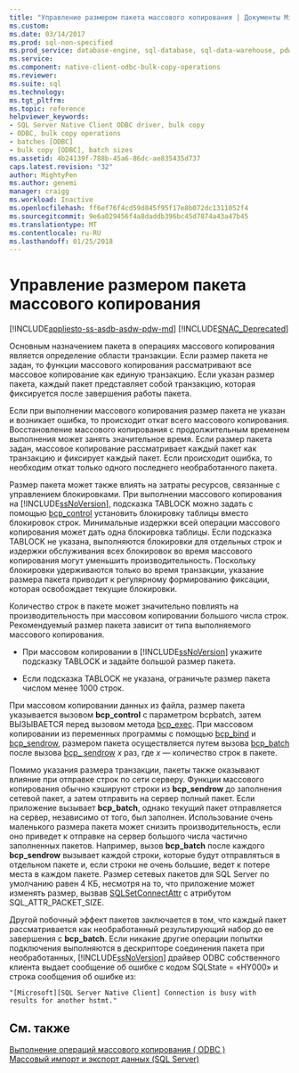 ```yaml
---
title: "Управление размером пакета массового копирования | Документы Microsoft"
ms.custom: 
ms.date: 03/14/2017
ms.prod: sql-non-specified
ms.prod_service: database-engine, sql-database, sql-data-warehouse, pdw
ms.service: 
ms.component: native-client-odbc-bulk-copy-operations
ms.reviewer: 
ms.suite: sql
ms.technology: 
ms.tgt_pltfrm: 
ms.topic: reference
helpviewer_keywords:
- SQL Server Native Client ODBC driver, bulk copy
- ODBC, bulk copy operations
- batches [ODBC]
- bulk copy [ODBC], batch sizes
ms.assetid: 4b24139f-788b-45a6-86dc-ae835435d737
caps.latest.revision: "32"
author: MightyPen
ms.author: genemi
manager: craigg
ms.workload: Inactive
ms.openlocfilehash: ff6ef76f4cd59d845f95f17e8b072dc1311052f4
ms.sourcegitcommit: 9e6a029456f4a8daddb396bc45d7874a43a47b45
ms.translationtype: MT
ms.contentlocale: ru-RU
ms.lasthandoff: 01/25/2018
---
```

# <a name="managing-bulk-copy-batch-sizes"></a>Управление размером пакета массового копирования
[!INCLUDE[appliesto-ss-asdb-asdw-pdw-md](../../includes/appliesto-ss-asdb-asdw-pdw-md.md)]
[!INCLUDE[SNAC_Deprecated](../../includes/snac-deprecated.md)]

  Основным назначением пакета в операциях массового копирования является определение области транзакции. Если размер пакета не задан, то функции массового копирования рассматривают все массовое копирование как единую транзакцию. Если указан размер пакета, каждый пакет представляет собой транзакцию, которая фиксируется после завершения работы пакета.  
  
 Если при выполнении массового копирования размер пакета не указан и возникает ошибка, то происходит откат всего массового копирования. Восстановление массового копирования с продолжительным временем выполнения может занять значительное время. Если размер пакета задан, массовое копирование рассматривает каждый пакет как транзакцию и фиксирует каждый пакет. Если происходит ошибка, то необходим откат только одного последнего необработанного пакета.  
  
 Размер пакета может также влиять на затраты ресурсов, связанные с управлением блокировками. При выполнении массового копирования на [!INCLUDE[ssNoVersion](../../includes/ssnoversion-md.md)], подсказка TABLOCK можно задать с помощью [bcp_control](../../relational-databases/native-client-odbc-extensions-bulk-copy-functions/bcp-control.md) установить блокировку таблицы вместо блокировок строк. Минимальные издержки всей операции массового копирования может дать одна блокировка таблицы. Если подсказка TABLOCK не указана, выполняются блокировки для отдельных строк и издержки обслуживания всех блокировок во время массового копирования могут уменьшить производительность. Поскольку блокировки удерживаются только во время транзакции, указание размера пакета приводит к регулярному формированию фиксации, которая освобождает текущие блокировки.  
  
 Количество строк в пакете может значительно повлиять на производительность при массовом копировании большого числа строк. Рекомендуемый размер пакета зависит от типа выполняемого массового копирования.  
  
-   При массовом копировании в [!INCLUDE[ssNoVersion](../../includes/ssnoversion-md.md)] укажите подсказку TABLOCK и задайте большой размер пакета.  
  
-   Если подсказка TABLOCK не указана, ограничьте размер пакета числом менее 1000 строк.  
  
 При массовом копировании данных из файла, размер пакета указывается вызовом **bcp_control** с параметром bcpbatch, затем ВЫЗЫВАЕТСЯ перед вызовом метода [bcp_exec](../../relational-databases/native-client-odbc-extensions-bulk-copy-functions/bcp-exec.md). При массовом копировании из переменных программы с помощью [bcp_bind](../../relational-databases/native-client-odbc-extensions-bulk-copy-functions/bcp-bind.md) и [bcp_sendrow](../../relational-databases/native-client-odbc-extensions-bulk-copy-functions/bcp-sendrow.md), размером пакета осуществляется путем вызова [bcp_batch](../../relational-databases/native-client-odbc-extensions-bulk-copy-functions/bcp-batch.md) после вызова [bcp_ sendrow](../../relational-databases/native-client-odbc-extensions-bulk-copy-functions/bcp-sendrow.md) *x* раз, где *x* — количество строк в пакете.  
  
 Помимо указания размера транзакции, пакеты также оказывают влияние при отправке строк по сети серверу. Функции массового копирования обычно кэшируют строки из **bcp_sendrow** до заполнения сетевой пакет, а затем отправить на сервер полный пакет. Если приложение вызывает **bcp_batch**, однако текущий пакет отправляется на сервер, независимо от того, был заполнен. Использование очень маленького размера пакета может снизить производительность, если оно приведет к отправке на сервер большого числа частично заполненных пакетов. Например, вызов **bcp_batch** после каждого **bcp_sendrow** вызывает каждой строки, которые будут отправляться в отдельном пакете и, если строки не очень большие, ведет к потере места в каждом пакете. Размер сетевых пакетов для SQL Server по умолчанию равен 4 КБ, несмотря на то, что приложение может изменять размер, вызвав [SQLSetConnectAttr](../../relational-databases/native-client-odbc-api/sqlsetconnectattr.md) с атрибутом SQL_ATTR_PACKET_SIZE.  
  
 Другой побочный эффект пакетов заключается в том, что каждый пакет рассматривается как необработанный результирующий набор до ее завершения с **bcp_batch**. Если никакие другие операции попытки подключения выполняются в дескрипторе соединения пакета при необработанных, [!INCLUDE[ssNoVersion](../../includes/ssnoversion-md.md)] драйвер ODBC собственного клиента выдает сообщение об ошибке с кодом SQLState = «HY000» и строка сообщения об ошибке из:  
  
```  
"[Microsoft][SQL Server Native Client] Connection is busy with  
results for another hstmt."  
```  
  
## <a name="see-also"></a>См. также  
 [Выполнение операций массового копирования &#40; ODBC &#41;](../../relational-databases/native-client-odbc-bulk-copy-operations/performing-bulk-copy-operations-odbc.md)   
 [Массовый импорт и экспорт данных (SQL Server)](../../relational-databases/import-export/bulk-import-and-export-of-data-sql-server.md)  
  
  
